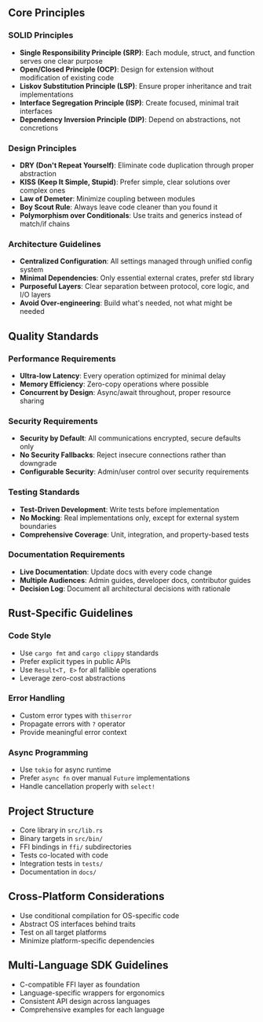 ## Core Principles

### SOLID Principles
- **Single Responsibility Principle (SRP)**: Each module, struct, and function serves one clear purpose
- **Open/Closed Principle (OCP)**: Design for extension without modification of existing code
- **Liskov Substitution Principle (LSP)**: Ensure proper inheritance and trait implementations
- **Interface Segregation Principle (ISP)**: Create focused, minimal trait interfaces
- **Dependency Inversion Principle (DIP)**: Depend on abstractions, not concretions

### Design Principles
- **DRY (Don't Repeat Yourself)**: Eliminate code duplication through proper abstraction
- **KISS (Keep It Simple, Stupid)**: Prefer simple, clear solutions over complex ones
- **Law of Demeter**: Minimize coupling between modules
- **Boy Scout Rule**: Always leave code cleaner than you found it
- **Polymorphism over Conditionals**: Use traits and generics instead of match/if chains

### Architecture Guidelines
- **Centralized Configuration**: All settings managed through unified config system
- **Minimal Dependencies**: Only essential external crates, prefer std library
- **Purposeful Layers**: Clear separation between protocol, core logic, and I/O layers
- **Avoid Over-engineering**: Build what's needed, not what might be needed

## Quality Standards

### Performance Requirements
- **Ultra-low Latency**: Every operation optimized for minimal delay
- **Memory Efficiency**: Zero-copy operations where possible
- **Concurrent by Design**: Async/await throughout, proper resource sharing

### Security Requirements
- **Security by Default**: All communications encrypted, secure defaults only
- **No Security Fallbacks**: Reject insecure connections rather than downgrade
- **Configurable Security**: Admin/user control over security requirements

### Testing Standards
- **Test-Driven Development**: Write tests before implementation
- **No Mocking**: Real implementations only, except for external system boundaries
- **Comprehensive Coverage**: Unit, integration, and property-based tests

### Documentation Requirements
- **Live Documentation**: Update docs with every code change
- **Multiple Audiences**: Admin guides, developer docs, contributor guides
- **Decision Log**: Document all architectural decisions with rationale

## Rust-Specific Guidelines

### Code Style
- Use `cargo fmt` and `cargo clippy` standards
- Prefer explicit types in public APIs
- Use `Result<T, E>` for all fallible operations
- Leverage zero-cost abstractions

### Error Handling
- Custom error types with `thiserror`
- Propagate errors with `?` operator
- Provide meaningful error context

### Async Programming
- Use `tokio` for async runtime
- Prefer `async fn` over manual `Future` implementations
- Handle cancellation properly with `select!`

## Project Structure
- Core library in `src/lib.rs`
- Binary targets in `src/bin/`
- FFI bindings in `ffi/` subdirectories
- Tests co-located with code
- Integration tests in `tests/`
- Documentation in `docs/`

## Cross-Platform Considerations
- Use conditional compilation for OS-specific code
- Abstract OS interfaces behind traits
- Test on all target platforms
- Minimize platform-specific dependencies

## Multi-Language SDK Guidelines
- C-compatible FFI layer as foundation
- Language-specific wrappers for ergonomics
- Consistent API design across languages
- Comprehensive examples for each language